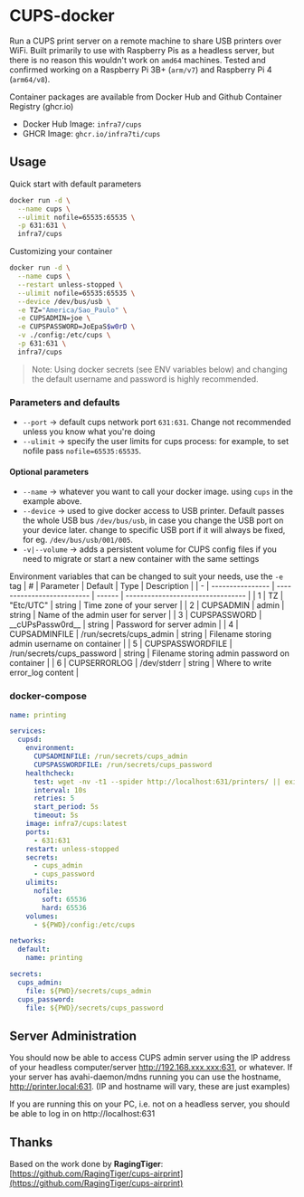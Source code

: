 # CUPS-docker

Run a CUPS print server on a remote machine to share USB printers over WiFi. Built primarily to use with Raspberry Pis as a headless server, but there is no reason this wouldn't work on `amd64` machines. Tested and confirmed working on a Raspberry Pi 3B+ (`arm/v7`) and Raspberry Pi 4 (`arm64/v8`).

Container packages are available from Docker Hub and Github Container Registry (ghcr.io)
  - Docker Hub Image: `infra7/cups`
  - GHCR Image: `ghcr.io/infra7ti/cups`

## Usage
Quick start with default parameters
```bash
docker run -d \
  --name cups \
  --ulimit nofile=65535:65535 \
  -p 631:631 \
  infra7/cups
```

Customizing your container
```bash
docker run -d \
  --name cups \
  --restart unless-stopped \
  --ulimit nofile=65535:65535 \
  --device /dev/bus/usb \
  -e TZ="America/Sao_Paulo" \
  -e CUPSADMIN=joe \
  -e CUPSPASSWORD=JoEpaS$w0rD \
  -v ./config:/etc/cups \
  -p 631:631 \
  infra7/cups
```
> Note: Using docker secrets (see ENV variables below) and changing the default username and password is highly recommended.

### Parameters and defaults
- `--port` -> default cups network port `631:631`. Change not recommended unless you know what you're doing
- `--ulimit` -> specify the user limits for cups process: for example, to set nofile pass `nofile=65535:65535`.

#### Optional parameters
- `--name` -> whatever you want to call your docker image. using `cups` in the example above.
- `--device` -> used to give docker access to USB printer. Default passes the whole USB bus `/dev/bus/usb`, in case you change the USB port on your device later. change to specific USB port if it will always be fixed, for eg. `/dev/bus/usb/001/005`.
- `-v|--volume` -> adds a persistent volume for CUPS config files if you need to migrate or start a new container with the same settings

Environment variables that can be changed to suit your needs, use the `-e` tag
| # | Parameter        | Default                    | Type   | Description                       |
| - | ---------------- | -------------------------- | ------ | --------------------------------- |
| 1 | TZ               | "Etc/UTC"                  | string | Time zone of your server          |
| 2 | CUPSADMIN        | admin                      | string | Name of the admin user for server |
| 3 | CUPSPASSWORD     | \_\_cUPsPassw0rd\_\_       | string | Password for server admin         |
| 4 | CUPSADMINFILE    | /run/secrets/cups_admin    | string | Filename storing admin username on container |
| 5 | CUPSPASSWORDFILE | /run/secrets/cups_password | string | Filename storing admin password on container |
| 6 | CUPSERRORLOG     | /dev/stderr                | string | Where to write error_log content  |


### docker-compose
```yaml
name: printing

services:
  cupsd:
    environment:
      CUPSADMINFILE: /run/secrets/cups_admin
      CUPSPASSWORDFILE: /run/secrets/cups_password
    healthcheck:
      test: wget -nv -t1 --spider http://localhost:631/printers/ || exit 1
      interval: 10s
      retries: 5
      start_period: 5s
      timeout: 5s
    image: infra7/cups:latest
    ports:
      - 631:631
    restart: unless-stopped
    secrets:
      - cups_admin
      - cups_password
    ulimits:
      nofile:
        soft: 65536
        hard: 65536
    volumes:
      - ${PWD}/config:/etc/cups

networks:
  default:
    name: printing

secrets:
  cups_admin:
    file: ${PWD}/secrets/cups_admin
  cups_password:
    file: ${PWD}/secrets/cups_password
```

## Server Administration
You should now be able to access CUPS admin server using the IP address of your headless computer/server http://192.168.xxx.xxx:631, or whatever. 
If your server has avahi-daemon/mdns running you can use the hostname, http://printer.local:631. (IP and hostname will vary, these are just examples)

If you are running this on your PC, i.e. not on a headless server, you should be able to log in on http://localhost:631

## Thanks
Based on the work done by **RagingTiger**: [https://github.com/RagingTiger/cups-airprint](https://github.com/RagingTiger/cups-airprint)
